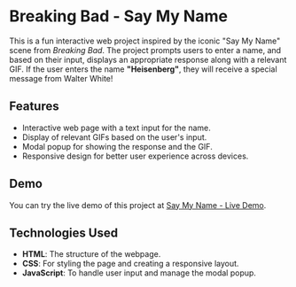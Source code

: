 # Breaking Bad - Say My Name

This is a fun interactive web project inspired by the iconic "Say My Name" scene from *Breaking Bad*. The project prompts users to enter a name, and based on their input, displays an appropriate response along with a relevant GIF. If the user enters the name **"Heisenberg"**, they will receive a special message from Walter White!

## Features
- Interactive web page with a text input for the name.
- Display of relevant GIFs based on the user's input.
- Modal popup for showing the response and the GIF.
- Responsive design for better user experience across devices.

## Demo
You can try the live demo of this project at [Say My Name - Live Demo](https://sohaibdaoudi.github.io/HeisenbergWebsite/).

## Technologies Used
- **HTML**: The structure of the webpage.
- **CSS**: For styling the page and creating a responsive layout.
- **JavaScript**: To handle user input and manage the modal popup.
  

